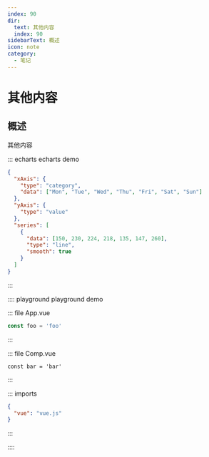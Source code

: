 ```yaml
---
index: 90
dir:
  text: 其他内容
  index: 90
sidebarText: 概述
icon: note
category:
  - 笔记
---
```


# 其他内容

## 概述

其他内容

::: echarts echarts demo

```json
{
  "xAxis": {
    "type": "category",
    "data": ["Mon", "Tue", "Wed", "Thu", "Fri", "Sat", "Sun"]
  },
  "yAxis": {
    "type": "value"
  },
  "series": [
    {
      "data": [150, 230, 224, 218, 135, 147, 260],
      "type": "line",
      "smooth": true
    }
  ]
}
```

:::

:::: playground playground demo

::: file App.vue

```js
const foo = 'foo'
```

:::

::: file Comp.vue

```vue
const bar = 'bar'
```

:::

::: imports

```json
{
  "vue": "vue.js"
}
```

:::

::::
